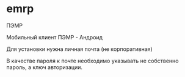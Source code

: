 # emrp
ПЭМР


Мобильный клиент ПЭМР - Андроид

Для установки нужна личная почта (не корпоративная)

В качестве пароля к почте необходимо указывать не собственно пароль, а ключ авторизации.
